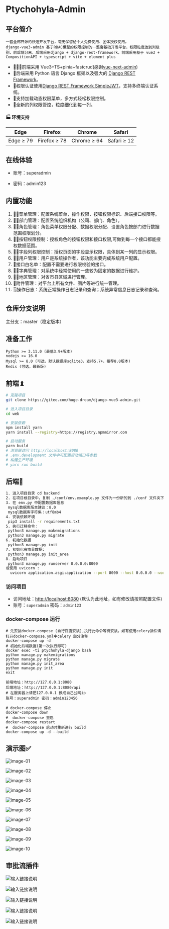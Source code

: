 # Ptychohyla-Admin

## 平台简介

    一套全部开源的快速开发平台，毫无保留给个人免费使用、团体授权使用。
    django-vue3-admin 基于RBAC模型的权限控制的一整套基础开发平台，权限粒度达到列级别，前后端分离，后端采用django + django-rest-framework，前端采用基于 vue3 + CompositionAPI + typescript + vite + element plus

* 🧑‍🤝‍🧑前端采用 Vue3+TS+pinia+fastcrud(感谢[vue-next-admin](https://lyt-top.gitee.io/vue-next-admin-doc-preview/))
* 👭后端采用 Python 语言 Django 框架以及强大的 [Django REST Framework](https://pypi.org/project/djangorestframework)。
* 👫权限认证使用[Django REST Framework SimpleJWT](https://pypi.org/project/djangorestframework-simplejwt)，支持多终端认证系统。
* 👬支持加载动态权限菜单，多方式轻松权限控制。
* 👬全新的列权限管控，粒度细化到每一列。

#### 🏭 环境支持

| Edge      | Firefox      | Chrome      | Safari      |
| --------- | ------------ | ----------- | ----------- |
| Edge ≥ 79 | Firefox ≥ 78 | Chrome ≥ 64 | Safari ≥ 12 |

## 在线体验

* 账号：superadmin

* 密码：admin123

## 内置功能

1. 👨‍⚕️菜单管理：配置系统菜单，操作权限，按钮权限标识、后端接口权限等。
2. 🧑‍⚕️部门管理：配置系统组织机构（公司、部门、角色）。
3. 👩‍⚕️角色管理：角色菜单权限分配、数据权限分配、设置角色按部门进行数据范围权限划分。
4. 🧑‍🎓按钮权限控制：授权角色的按钮权限和接口权限,可做到每一个接口都能授权数据范围。
5. 🧑‍🎓字段列权限控制：授权页面的字段显示权限，具体到某一列的显示权限。
7. 👨‍🎓用户管理：用户是系统操作者，该功能主要完成系统用户配置。
8. 👬接口白名单：配置不需要进行权限校验的接口。
9. 🧑‍🔧字典管理：对系统中经常使用的一些较为固定的数据进行维护。
10. 🧑‍🔧地区管理：对省市县区域进行管理。
11. 📁附件管理：对平台上所有文件、图片等进行统一管理。
12. 🗓️操作日志：系统正常操作日志记录和查询；系统异常信息日志记录和查询。

## 仓库分支说明

主分支：master（稳定版本）

## 准备工作

~~~
Python >= 3.11.0 (最低3.9+版本)
nodejs >= 16.0
Mysql >= 8.0 (可选，默认数据库sqlite3，支持5.7+，推荐8.0版本)
Redis (可选，最新版)
~~~

## 前端♝

```bash
# 克隆项目
git clone https://gitee.com/huge-dream/django-vue3-admin.git

# 进入项目目录
cd web

# 安装依赖
npm install yarn
yarn install --registry=https://registry.npmmirror.com

# 启动服务
yarn build
# 浏览器访问 http://localhost:8080
# .env.development 文件中可配置启动端口等参数
# 构建生产环境
# yarn run build
```

## 后端💈

~~~bash
1. 进入项目目录 cd backend
2. 在项目根目录中，复制 ./conf/env.example.py 文件为一份新的到 ./conf 文件夹下，并重命名为 env.py
3. 在 env.py 中配置数据库信息
 mysql数据库版本建议：8.0
 mysql数据库字符集：utf8mb4
4. 安装依赖环境
 pip3 install -r requirements.txt
5. 执行迁移命令：
 python3 manage.py makemigrations
 python3 manage.py migrate
6. 初始化数据
 python3 manage.py init
7. 初始化省市县数据:
 python3 manage.py init_area
8. 启动项目
 python3 manage.py runserver 0.0.0.0:8000
或使用 uvicorn :
  uvicorn application.asgi:application --port 8000 --host 0.0.0.0 --workers 8
~~~

### 访问项目

* 访问地址：[http://localhost:8080](http://localhost:8080) (默认为此地址，如有修改请按照配置文件)
* 账号：`superadmin` 密码：`admin123`

### docker-compose 运行

~~~shell
# 先安装docker-compose (自行百度安装),执行此命令等待安装，如有使用celery插件请打开docker-compose.yml中celery 部分注释
docker-compose up -d
# 初始化后端数据(第一次执行即可)
docker exec -ti ptychohyla-django bash
python manage.py makemigrations 
python manage.py migrate
python manage.py init_area
python manage.py init
exit

前端地址：http://127.0.0.1:8080
后端地址：http://127.0.0.1:8080/api
# 在服务器上请把127.0.0.1 换成自己公网ip
账号：superadmin 密码：admin123456

# docker-compose 停止
docker-compose down
#  docker-compose 重启
docker-compose restart
#  docker-compose 启动时重新进行 build
docker-compose up -d --build
~~~

## 演示图✅

![image-01](https://foruda.gitee.com/images/1701348994587355489/1bc749e7_5074988.png)

![image-02](https://foruda.gitee.com/images/1701349037811908960/80d361db_5074988.png)

![image-03](https://foruda.gitee.com/images/1701349224478845203/954f0a7b_5074988.png)

![image-04](https://foruda.gitee.com/images/1701349248928658877/64926724_5074988.png)

![image-05](https://foruda.gitee.com/images/1701349259068943299/1306ba40_5074988.png)

![image-06](https://foruda.gitee.com/images/1701349294894429495/e3b3a8cf_5074988.png)

![image-07](https://foruda.gitee.com/images/1701350432536247561/3b26685e_5074988.png)

![image-08](https://foruda.gitee.com/images/1701350455264771992/b364c57f_5074988.png)

![image-09](https://foruda.gitee.com/images/1701350479266000753/e4e4f7c5_5074988.png)

![image-10](https://foruda.gitee.com/images/1701350501421625746/f8dd215e_5074988.png)

## 审批流插件

![输入链接说明](https://bbs.django-vue-admin.com/uploads/20250321/97fbbf29673edfd66a1edd49237791bb.png)

![输入链接说明](https://bbs.django-vue-admin.com/uploads/20250321/c43aa51278cbc478287c718d22397479.png)

![输入链接说明](https://bbs.django-vue-admin.com/uploads/20250321/9732a5cca9c1166d1a65c35e313ab90d.png)

![输入链接说明](https://bbs.django-vue-admin.com/uploads/20250321/3ca9dd0801ce76d21435abcc8a3d505a.png)

![输入链接说明](https://bbs.django-vue-admin.com/uploads/20250321/a87a8d2329ef66880af5b0f16c5ff823.png)
